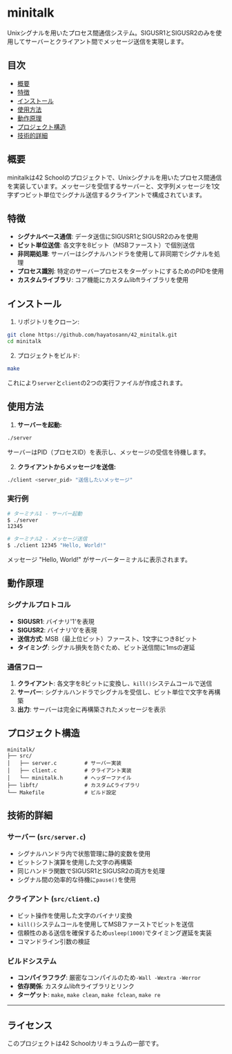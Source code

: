 # minitalk

Unixシグナルを用いたプロセス間通信システム。SIGUSR1とSIGUSR2のみを使用してサーバーとクライアント間でメッセージ送信を実現します。

## 目次

- [概要](#概要)
- [特徴](#特徴)
- [インストール](#インストール)
- [使用方法](#使用方法)
- [動作原理](#動作原理)
- [プロジェクト構造](#プロジェクト構造)
- [技術的詳細](#技術的詳細)

## 概要

minitalkは42 Schoolのプロジェクトで、Unixシグナルを用いたプロセス間通信を実装しています。メッセージを受信するサーバーと、文字列メッセージを1文字ずつビット単位でシグナル送信するクライアントで構成されています。

## 特徴

- **シグナルベース通信**: データ送信にSIGUSR1とSIGUSR2のみを使用
- **ビット単位送信**: 各文字を8ビット（MSBファースト）で個別送信
- **非同期処理**: サーバーはシグナルハンドラを使用して非同期でシグナルを処理
- **プロセス識別**: 特定のサーバープロセスをターゲットにするためのPIDを使用
- **カスタムライブラリ**: コア機能にカスタムlibftライブラリを使用

## インストール

1. リポジトリをクローン:
```bash
git clone https://github.com/hayatosann/42_minitalk.git
cd minitalk
```

2. プロジェクトをビルド:
```bash
make
```

これにより`server`と`client`の2つの実行ファイルが作成されます。

## 使用方法

1. **サーバーを起動:**
```bash
./server
```
サーバーはPID（プロセスID）を表示し、メッセージの受信を待機します。

2. **クライアントからメッセージを送信:**
```bash
./client <server_pid> "送信したいメッセージ"
```

### 実行例

```bash
# ターミナル1 - サーバー起動
$ ./server
12345

# ターミナル2 - メッセージ送信
$ ./client 12345 "Hello, World!"
```

メッセージ "Hello, World!" がサーバーターミナルに表示されます。

## 動作原理

### シグナルプロトコル

- **SIGUSR1**: バイナリ'1'を表現
- **SIGUSR2**: バイナリ'0'を表現
- **送信方式**: MSB（最上位ビット）ファースト、1文字につき8ビット
- **タイミング**: シグナル損失を防ぐため、ビット送信間に1msの遅延

### 通信フロー

1. **クライアント**: 各文字を8ビットに変換し、`kill()`システムコールで送信
2. **サーバー**: シグナルハンドラでシグナルを受信し、ビット単位で文字を再構築
3. **出力**: サーバーは完全に再構築されたメッセージを表示

## プロジェクト構造

```
minitalk/
├── src/
│   ├── server.c         # サーバー実装
│   ├── client.c         # クライアント実装
│   └── minitalk.h       # ヘッダーファイル
├── libft/               # カスタムCライブラリ
└── Makefile             # ビルド設定
```

## 技術的詳細

### サーバー (`src/server.c`)

- シグナルハンドラ内で状態管理に静的変数を使用
- ビットシフト演算を使用した文字の再構築
- 同じハンドラ関数でSIGUSR1とSIGUSR2の両方を処理
- シグナル間の効率的な待機に`pause()`を使用

### クライアント (`src/client.c`)

- ビット操作を使用した文字のバイナリ変換
- `kill()`システムコールを使用してMSBファーストでビットを送信
- 信頼性のある送信を確保するため`usleep(1000)`でタイミング遅延を実装
- コマンドライン引数の検証

### ビルドシステム

- **コンパイラフラグ**: 厳密なコンパイルのため`-Wall -Wextra -Werror`
- **依存関係**: カスタムlibftライブラリとリンク
- **ターゲット**: `make`, `make clean`, `make fclean`, `make re`

---

## ライセンス

このプロジェクトは42 Schoolカリキュラムの一部です。
